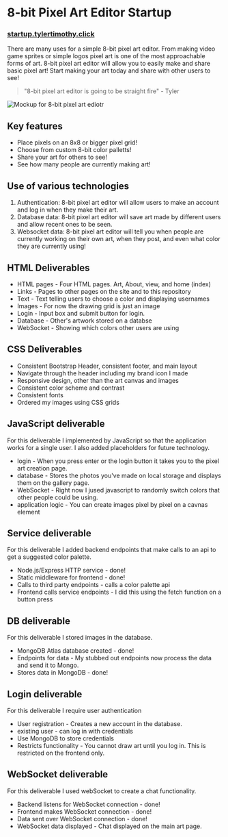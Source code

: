 # **8-bit Pixel Art Editor Startup**
### [startup.tylertimothy.click ](startup.tylertimothy.click)

There are many uses for a simple 8-bit pixel art editor.  From making video game sprites or simple logos pixel art is one of the most approachable forms of art.  8-bit pixel art editor will allow you to easily make and share basic pixel art!  Start making your art today and share with other users to see!
> "8-bit pixel art editor is going to be straight fire" - Tyler


![Mockup for 8-bit pixel art ediotr](https://github.com/TylerJTimothy/startup/blob/main/website%20mockup.PNG)
## Key features
- Place pixels on an 8x8 or bigger pixel grid!
- Choose from custom 8-bit color palletts!
- Share your art for others to see!
- See how many people are currently making art!
## Use of various technologies
1. Authentication: 8-bit pixel art editor will allow users to make an account and log in when they make their art.
2. Database data: 8-bit pixel art editor will save art made by different users and allow recent ones to be seen.
3. Websocket data: 8-bit pixel art editor will tell you when people are currently working on their own art, when they post, and even what color they are currently using!
## HTML Deliverables
- HTML pages - Four HTML pages.  Art, About, view, and home (index)
- Links - Pages to other pages on the site and to this repository
- Text - Text telling users to choose a color and displaying usernames
- Images - For now the drawing grid is just an image
- Login - Input box and submit button for login.
- Database - Other's artwork stored on a databse
- WebSocket - Showing which colors other users are using
## CSS Deliverables
- Consistent Bootstrap Header, consistent footer, and main layout 
- Navigate through the header including my brand icon I made
- Responsive design, other than the art canvas and images
- Consistent color scheme and contrast
- Consistent fonts
- Ordered my images using CSS grids
## JavaScript deliverable
For this deliverable I implemented by JavaScript so that the application works for a single user. I also added placeholders for future technology.

- login - When you press enter or the login button it takes you to the pixel art creation page.
- database - Stores the photos you've made on local storage and displays them on the gallery page.
- WebSocket - Right now I jused javascript to randomly switch colors that other people could be using.
- application logic - You can create images pixel by pixel on a cavnas element

## Service deliverable
For this deliverable I added backend endpoints that make calls to an api to get a suggested color palette. 

- Node.js/Express HTTP service - done!
- Static middleware for frontend - done!
- Calls to third party endpoints - calls a color palette api
- Frontend calls service endpoints - I did this using the fetch function on a button press

## DB deliverable
For this deliverable I stored images in the database.

- MongoDB Atlas database created - done!
- Endpoints for data - My stubbed out endpoints now process the data and send it to Mongo.
- Stores data in MongoDB - done!

## Login deliverable
For this deliverable I require user authentication

- User registration - Creates a new account in the database.
- existing user - can log in with credentials
- Use MongoDB to store credentials
- Restricts functionality - You cannot draw art until you log in. This is restricted on the frontend only.

## WebSocket deliverable
For this deliverable I used webSocket to create a chat functionality.

- Backend listens for WebSocket connection - done!
- Frontend makes WebSocket connection - done!
- Data sent over WebSocket connection - done!
- WebSocket data displayed - Chat displayed on the main art page.
